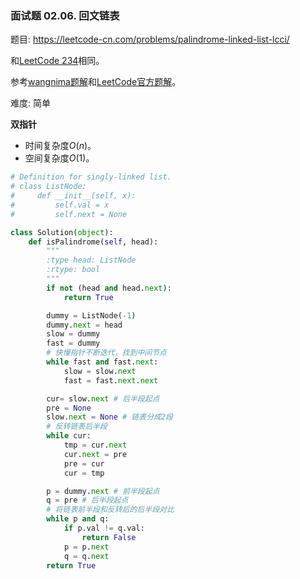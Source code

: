 ### 面试题 02.06. 回文链表

题目:
<https://leetcode-cn.com/problems/palindrome-linked-list-lcci/>

和[LeetCode 234](https://leetcode.com/problems/palindrome-linked-list/)相同。

参考[wangnima题解](https://leetcode-cn.com/problems/palindrome-linked-list/solution/dong-hua-yan-shi-234-hui-wen-lian-biao-by-user7439/)和[LeetCode官方题解](https://leetcode-cn.com/problems/palindrome-linked-list/solution/hui-wen-lian-biao-by-leetcode/)。

难度:   简单


**双指针**

- 时间复杂度$O(n)$。
- 空间复杂度$O(1)$。

```python
# Definition for singly-linked list.
# class ListNode:
#     def __init__(self, x):
#         self.val = x
#         self.next = None

class Solution(object):
    def isPalindrome(self, head):
        """
        :type head: ListNode
        :rtype: bool
        """
        if not (head and head.next):
            return True

        dummy = ListNode(-1)
        dummy.next = head
        slow = dummy
        fast = dummy
        # 快慢指针不断迭代，找到中间节点
        while fast and fast.next:
            slow = slow.next
            fast = fast.next.next

        cur= slow.next # 后半段起点
        pre = None
        slow.next = None # 链表分成2段
        # 反转链表后半段
        while cur:
            tmp = cur.next
            cur.next = pre
            pre = cur
            cur = tmp

        p = dummy.next # 前半段起点
        q = pre # 后半段起点
        # 将链表前半段和反转后的后半段对比
        while p and q:
            if p.val != q.val:
                return False
            p = p.next
            q = q.next
        return True
```
